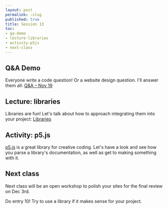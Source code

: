 ```yaml
---
layout: post
permalink: :slug
published: true
title: Session 13
toc:
- qa-demo
- lecture-libraries
- activity-p5js
- next-class
---
```


## Q&A Demo

Everyone write a code question! Or a website design question. I'll answer them all: [Q&A – Nov 19](https://docs.google.com/document/d/1M64XJ9qFglP3RI0xsQ70qNzpz2aXkaIQdRr9VpNBZR8/edit?usp=sharing)

## Lecture: libraries

Libraries are fun! Let's talk about how to approach integrating them into your project: [Libraries](https://jackrieger.github.io/core-2-interaction-lab/lectures/libraries/)

## Activity: p5.js

[p5.js](https://p5js.org/) is a great library for creative coding. Let's have a look and see how you parse a library's documentation, as well as get to making something with it.

## Next class

Next class will be an open workshop to polish your sites for the final review on Dec 3rd.

Do entry 10! Try to use a library if it makes sense for your project.
